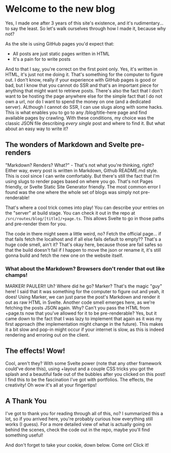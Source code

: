 # Welcome to the new blog

Yes, I made one after 3 years of this site's existence, and it's rudimentary... to say the least.
So let's walk ourselves through how I made it, because why not?

As the site is using GitHub pages you'd expect that:

- All posts are just static pages written in HTML
- It's a pain for to write posts

And to that I say, you're correct on the first point only. Yes, it's written in HTML, it's just not me doing it. That's something for the computer to figure out.
I don't know, really if your experience with GitHub pages is good or bad, but I know that you cannot do SSR and that's an important piece for anything that might want to retrieve posts. There's also the fact that I don't want to be hosting the page anywhere else for the simple fact that I do not own a url, nor do I want to spend the money on one (and a dedicated server).
ALthough I cannot do SSR, I can use slugs along with some hacks. This is what enables you to go to any /blog/title-here page and find available pages by crawling.
With these conditions, my choice was the classic JSON file describing _every single_ post and where to find it. But what about an easy way to write it?

## The wonders of Markdown and Svelte pre-renders

"Markdown? Renders? What?" - That's not what you're thinking, right? Either way, every post is written in Markdown, Github README.md style.
This is cool since I can write comfortably. But there's still the fact that I'm using slugs to render pages based on where you go. That's not Pages friendly, or Svelte Static Site Generator friendly. The most common error I found was the one where the whole set of blogs was simply not pre-renderable!

That's where a cool trick comes into play! You can describe your entries on the "server" at build stage. You can check it out in the repo at `/src/routes/blog/[title]/+page.ts`. This allows Svelte to go in those paths and pre-render them for you.

The code in there might seem a little weird, no? Fetch the official page... if that fails fetch the localhost and if all else fails default to empty?? That's a huge code smell, ain't it? That's okay here, because those are fail safes so that the build doesn't fail if I happen to move the json or rename it, it's still gonna build and fetch the new one on the website itself.

### What about the Markdown? Browsers don't render that out like champs!

MARKER! PAULER!! Uh? Where did he go? Marker? That's the magic "guy" here! I said that it was something for the computer to figure out and yeah, it does! Using Marker, we can just parse the post's Markdown and render it out as raw HTML in Svelte.
Another code smell emerges here, as we're fetching the posts JSON again. Why? Can't you pass the HTML from +page.ts now that you've allowed for it to be pre-renderable? Yes, but it came down to the fact that I was lazy to implement that again as it was my first approach (the implementation might change in the future). This makes it a bit slow and pop-in might occur if your internet is slow, as this is indeed rendering and erroring out _on_ the client.

## The effects! Wow!

Cool, aren't they? With some Svelte power (note that any other framework could've done this), using +layout and a couple CSS tricks you got the splash and a beautiful fade out of the bubbles after you clicked on this post!
I find this to be the fascination I've got with portfolios. The effects, the creativity! Oh wow it's all at your fingertips!

## A Thank You

I've got to thank you for reading through all of this, no? I summarized this a lot, so if you arrived here, you're probably curious how everything still works (I guess). For a more detailed view of what is actually going on behind the scenes, check the code out in the repo, maybe you'll find something useful!

And don't forget to take your cookie, down below. Come on! Click it!
